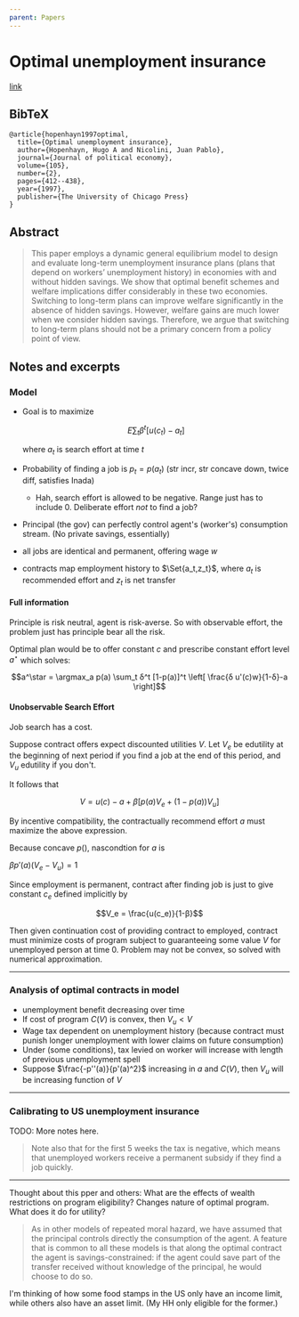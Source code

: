 ```yaml
---
parent: Papers
---
```


# Optimal unemployment insurance

[link](https://www.journals.uchicago.edu/doi/abs/10.1086/262078?casa_token=P5MAbZEzOMUAAAAA:m57thXoRwoiUbOXc6FkIoAAIrDntRRAA-uxHFn73EuInIzXfRRTGmlSmvhbP5W5vaUi9TLiSqpo)

## BibTeX
```
@article{hopenhayn1997optimal,
  title={Optimal unemployment insurance},
  author={Hopenhayn, Hugo A and Nicolini, Juan Pablo},
  journal={Journal of political economy},
  volume={105},
  number={2},
  pages={412--438},
  year={1997},
  publisher={The University of Chicago Press}
}
```

## Abstract

> This paper employs a dynamic general equilibrium model to design and evaluate 
long-term unemployment insurance plans (plans that depend on workers’ unemployment 
history) in economies with and without hidden savings. We show that optimal benefit 
schemes and welfare implications differ considerably in these two economies. Switching 
to long-term plans can improve welfare significantly in the absence of hidden savings. 
However, welfare gains are much lower when we consider hidden savings. Therefore, we 
argue that switching to long-term plans should not be a primary concern from a policy 
point of view.



## Notes and excerpts

### Model

- Goal is to maximize 

    $$E \sum_t β^t [u(c_t) - a_t]$$

    where $a_t$ is search effort at time $t$

- Probability of finding a job is $p_t = p(a_t)$ (str incr, str concave down, twice diff, satisfies Inada)
  - Hah, search effort is allowed to be negative. Range just has to include 0. Deliberate effort *not* to find a job?
- Principal (the gov) can perfectly control agent's (worker's) consumption stream. (No private savings, essentially)
- all jobs are identical and permanent, offering wage $w$
- contracts map employment history to $\Set{a_t,z_t}$, where $a_t$ is recommended effort and $z_t$ is net transfer

#### Full information

Principle is risk neutral, agent is risk-averse.
So with observable effort, the problem just has principle bear all the risk.

Optimal plan would be to offer constant $c$
and prescribe constant effort level $a^\star$ which solves:

$$a^\star = \argmax_a p(a) \sum_t δ^t [1-p(a)]^t \left[ \frac{δ u'(c)w}{1-δ}-a \right]$$




#### Unobservable Search Effort

Job search has a cost.

Suppose contract offers expect discounted utilities $V$.
Let $V_e$ be edutility at the beginning of next period if you find a job at the end of this period,
and $V_u$ edutility if you don't.

It follows that 

$$V = u(c) - a + β\left[p(a)V_e + (1-p(a))V_u\right]$$

By incentive compatibility, the contractually recommend effort $a$ must maximize the above expression.

Because concave $p()$, nascondtion for $a$ is 

$β p'(a) (V_e-V_u) = 1$


Since employment is permanent, 
contract after finding job is just to give constant $c_e$ 
defined implicitly by 

$$V_e = \frac{u(c_e)}{1-β}$$

Then given continuation cost of providing contract to employed, contract must minimize costs of program subject to guaranteeing some value $V$ for unemployed person at time 0.
Problem may not be convex, so solved with numerical approximation.



---

### Analysis of optimal contracts in model

- unemployment benefit decreasing over time
- If cost of program $C(V)$ is convex, then $V_u < V$
- Wage tax dependent on unemployment history (because contract must punish longer unemployment with lower claims on future consumption)
- Under (some conditions), tax levied on worker will increase with length of previous unemployment spell
- Suppose $\frac{-p''(a)}{p'(a)^2}$ increasing in $a$ and $C(V)$, then $V_u$ will be increasing function of $V$


---

### Calibrating to US unemployment insurance

TODO: More notes here.

>  Note
also that for the first 5 weeks the tax is negative, which means that
unemployed workers receive a permanent subsidy if they find a job
quickly.



----

Thought about this pper and others:
What are the effects of wealth restrictions on program eligibility?
Changes nature of optimal program. What does it do for utility?

> As in other models of repeated moral hazard, we have assumed
that the principal controls directly the consumption of the agent. A
feature that is common to all these models is that along the optimal
contract the agent is savings-constrained: if the agent could save part
of the transfer received without knowledge of the principal, he
would choose to do so.

I'm thinking of how some food stamps in the US only have an income limit, 
while others also have an asset limit.
(My HH only eligible for the former.)






